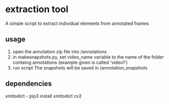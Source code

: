 # extraction tool

A simple script to extract individual elements from annotated frames

## usage

1) open the annotation zip file into /annotations 
2) in makesnapshots.py, set video_name variable to the name of the folder containg annotations (example given is called 'video1')
3) run script 
The snapshots will be saved in /annotation_snapshots

## dependencies

xmltodict - pip3 install xmltodict
cv2
